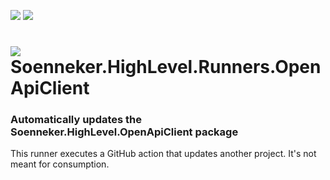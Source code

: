 ﻿[![](https://img.shields.io/github/actions/workflow/status/soenneker/Soenneker.HighLevel.Runners.OpenApiClient/build-and-test.yml?style=for-the-badge)](https://github.com/soenneker/Soenneker.HighLevel.Runners.OpenApiClient/actions/workflows/build-and-test.yml)
[![](https://img.shields.io/github/actions/workflow/status/soenneker/Soenneker.HighLevel.Runners.OpenApiClient/daily-automatic-update.yml?style=for-the-badge&label=Daily%20Update)](https://github.com/soenneker/Soenneker.HighLevel.Runners.OpenApiClient/actions/workflows/daily-automatic-update.yml)

# ![](https://user-images.githubusercontent.com/4441470/224455560-91ed3ee7-f510-4041-a8d2-3fc093025112.png) Soenneker.HighLevel.Runners.OpenApiClient
### Automatically updates the Soenneker.HighLevel.OpenApiClient package

This runner executes a GitHub action that updates another project. It's not meant for consumption.
